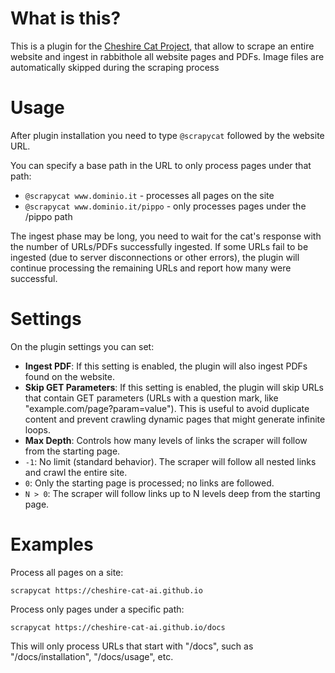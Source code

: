 # What is this?

This is a plugin for the [Cheshire Cat Project](https://github.com/pieroit/cheshire-cat), that allow to scrape an entire website and ingest in rabbithole all website pages and PDFs. Image files are automatically skipped during the scraping process

# Usage

After plugin installation you need to type `@scrapycat` followed by the website URL.

You can specify a base path in the URL to only process pages under that path:
- `@scrapycat www.dominio.it` - processes all pages on the site
- `@scrapycat www.dominio.it/pippo` - only processes pages under the /pippo path

The ingest phase may be long, you need to wait for the cat's response with the number of URLs/PDFs successfully ingested. If some URLs fail to be ingested (due to server disconnections or other errors), the plugin will continue processing the remaining URLs and report how many were successful.

# Settings

On the plugin settings you can set:

- **Ingest PDF**: If this setting is enabled, the plugin will also ingest PDFs found on the website.
- **Skip GET Parameters**: If this setting is enabled, the plugin will skip URLs that contain GET parameters (URLs with a question mark, like "example.com/page?param=value"). This is useful to avoid duplicate content and prevent crawling dynamic pages that might generate infinite loops.
- **Max Depth**: Controls how many levels of links the scraper will follow from the starting page.  
- `-1`: No limit (standard behavior). The scraper will follow all nested links and crawl the entire site.  
- `0`: Only the starting page is processed; no links are followed.  
- `N > 0`: The scraper will follow links up to N levels deep from the starting page.

# Examples

Process all pages on a site:
```
scrapycat https://cheshire-cat-ai.github.io
```

Process only pages under a specific path:
```
scrapycat https://cheshire-cat-ai.github.io/docs
```

This will only process URLs that start with "/docs", such as "/docs/installation", "/docs/usage", etc.
